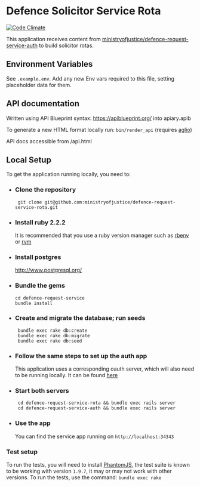 # Defence Solicitor Service Rota
[![Code
Climate](https://codeclimate.com/github/ministryofjustice/defence-request-service-rota/badges/gpa.svg)](https://codeclimate.com/github/ministryofjustice/defence-request-service-rota)

This application receives content from
[ministryofjustice/defence-request-service-auth](https://github.com/ministryofjustice/defence-request-service)
to build solicitor rotas.

## Environment Variables

See `.example.env`. Add any new Env vars required to this file, setting
placeholder data for them.

## API documentation
Written using API Blueprint syntax: https://apiblueprint.org/ into apiary.apib

To generate a new HTML format locally run: ```bin/render_api```
(requires [aglio](https://github.com/danielgtaylor/aglio))

API docs accessible from /api.html

## Local Setup

To get the application running locally, you need to:

 * ### Clone the repository
 	``` git clone git@github.com:ministryofjustice/defence-request-service-rota.git```

 * ### Install ruby 2.2.2
 	It is recommended that you use a ruby version manager such as [rbenv](http://rbenv.org/) or [rvm](https://rvm.io/)

 * ### Install postgres
 	http://www.postgresql.org/

 * ### Bundle the gems
       cd defence-request-service
       bundle install

 * ### Create and migrate the database; run seeds

 		bundle exec rake db:create
 		bundle exec rake db:migrate
 		bundle exec rake db:seed

 * ### Follow the same steps to set up the auth app

 	This application uses a corresponding oauth server, which will also need to be running locally. It can be found [here](https://github.com/ministryofjustice/defence-request-service-auth)

 * ### Start both servers

 		cd defence-request-service-rota && bundle exec rails server
 		cd defence-request-service-auth && bundle exec rails server

 * ### Use the app

 	You can find the service app running on `http://localhost:34343`

### Test setup

To run the tests, you will need to install [PhantomJS](http://phantomjs.org/), the test suite is known to be working with version `1.9.7`, it may or may not work with other versions. To run the tests, use the command: ```bundle exec rake```
